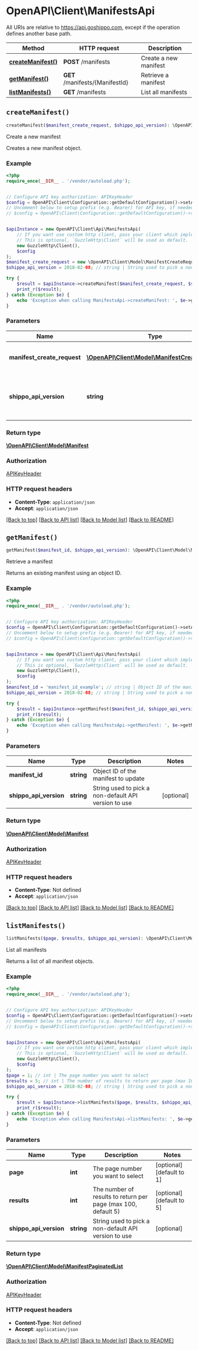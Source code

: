 # OpenAPI\Client\ManifestsApi

All URIs are relative to https://api.goshippo.com, except if the operation defines another base path.

| Method | HTTP request | Description |
| ------------- | ------------- | ------------- |
| [**createManifest()**](ManifestsApi.md#createManifest) | **POST** /manifests | Create a new manifest |
| [**getManifest()**](ManifestsApi.md#getManifest) | **GET** /manifests/{ManifestId} | Retrieve a manifest |
| [**listManifests()**](ManifestsApi.md#listManifests) | **GET** /manifests | List all manifests |


## `createManifest()`

```php
createManifest($manifest_create_request, $shippo_api_version): \OpenAPI\Client\Model\Manifest
```

Create a new manifest

Creates a new manifest object.

### Example

```php
<?php
require_once(__DIR__ . '/vendor/autoload.php');


// Configure API key authorization: APIKeyHeader
$config = OpenAPI\Client\Configuration::getDefaultConfiguration()->setApiKey('Authorization', 'YOUR_API_KEY');
// Uncomment below to setup prefix (e.g. Bearer) for API key, if needed
// $config = OpenAPI\Client\Configuration::getDefaultConfiguration()->setApiKeyPrefix('Authorization', 'Bearer');


$apiInstance = new OpenAPI\Client\Api\ManifestsApi(
    // If you want use custom http client, pass your client which implements `GuzzleHttp\ClientInterface`.
    // This is optional, `GuzzleHttp\Client` will be used as default.
    new GuzzleHttp\Client(),
    $config
);
$manifest_create_request = new \OpenAPI\Client\Model\ManifestCreateRequest(); // \OpenAPI\Client\Model\ManifestCreateRequest | Manifest details and contact info.
$shippo_api_version = 2018-02-08; // string | String used to pick a non-default API version to use

try {
    $result = $apiInstance->createManifest($manifest_create_request, $shippo_api_version);
    print_r($result);
} catch (Exception $e) {
    echo 'Exception when calling ManifestsApi->createManifest: ', $e->getMessage(), PHP_EOL;
}
```

### Parameters

| Name | Type | Description  | Notes |
| ------------- | ------------- | ------------- | ------------- |
| **manifest_create_request** | [**\OpenAPI\Client\Model\ManifestCreateRequest**](../Model/ManifestCreateRequest.md)| Manifest details and contact info. | |
| **shippo_api_version** | **string**| String used to pick a non-default API version to use | [optional] |

### Return type

[**\OpenAPI\Client\Model\Manifest**](../Model/Manifest.md)

### Authorization

[APIKeyHeader](../../README.md#APIKeyHeader)

### HTTP request headers

- **Content-Type**: `application/json`
- **Accept**: `application/json`

[[Back to top]](#) [[Back to API list]](../../README.md#endpoints)
[[Back to Model list]](../../README.md#models)
[[Back to README]](../../README.md)

## `getManifest()`

```php
getManifest($manifest_id, $shippo_api_version): \OpenAPI\Client\Model\Manifest
```

Retrieve a manifest

Returns an existing manifest using an object ID.

### Example

```php
<?php
require_once(__DIR__ . '/vendor/autoload.php');


// Configure API key authorization: APIKeyHeader
$config = OpenAPI\Client\Configuration::getDefaultConfiguration()->setApiKey('Authorization', 'YOUR_API_KEY');
// Uncomment below to setup prefix (e.g. Bearer) for API key, if needed
// $config = OpenAPI\Client\Configuration::getDefaultConfiguration()->setApiKeyPrefix('Authorization', 'Bearer');


$apiInstance = new OpenAPI\Client\Api\ManifestsApi(
    // If you want use custom http client, pass your client which implements `GuzzleHttp\ClientInterface`.
    // This is optional, `GuzzleHttp\Client` will be used as default.
    new GuzzleHttp\Client(),
    $config
);
$manifest_id = 'manifest_id_example'; // string | Object ID of the manifest to update
$shippo_api_version = 2018-02-08; // string | String used to pick a non-default API version to use

try {
    $result = $apiInstance->getManifest($manifest_id, $shippo_api_version);
    print_r($result);
} catch (Exception $e) {
    echo 'Exception when calling ManifestsApi->getManifest: ', $e->getMessage(), PHP_EOL;
}
```

### Parameters

| Name | Type | Description  | Notes |
| ------------- | ------------- | ------------- | ------------- |
| **manifest_id** | **string**| Object ID of the manifest to update | |
| **shippo_api_version** | **string**| String used to pick a non-default API version to use | [optional] |

### Return type

[**\OpenAPI\Client\Model\Manifest**](../Model/Manifest.md)

### Authorization

[APIKeyHeader](../../README.md#APIKeyHeader)

### HTTP request headers

- **Content-Type**: Not defined
- **Accept**: `application/json`

[[Back to top]](#) [[Back to API list]](../../README.md#endpoints)
[[Back to Model list]](../../README.md#models)
[[Back to README]](../../README.md)

## `listManifests()`

```php
listManifests($page, $results, $shippo_api_version): \OpenAPI\Client\Model\ManifestPaginatedList
```

List all manifests

Returns a list of all manifest objects.

### Example

```php
<?php
require_once(__DIR__ . '/vendor/autoload.php');


// Configure API key authorization: APIKeyHeader
$config = OpenAPI\Client\Configuration::getDefaultConfiguration()->setApiKey('Authorization', 'YOUR_API_KEY');
// Uncomment below to setup prefix (e.g. Bearer) for API key, if needed
// $config = OpenAPI\Client\Configuration::getDefaultConfiguration()->setApiKeyPrefix('Authorization', 'Bearer');


$apiInstance = new OpenAPI\Client\Api\ManifestsApi(
    // If you want use custom http client, pass your client which implements `GuzzleHttp\ClientInterface`.
    // This is optional, `GuzzleHttp\Client` will be used as default.
    new GuzzleHttp\Client(),
    $config
);
$page = 1; // int | The page number you want to select
$results = 5; // int | The number of results to return per page (max 100, default 5)
$shippo_api_version = 2018-02-08; // string | String used to pick a non-default API version to use

try {
    $result = $apiInstance->listManifests($page, $results, $shippo_api_version);
    print_r($result);
} catch (Exception $e) {
    echo 'Exception when calling ManifestsApi->listManifests: ', $e->getMessage(), PHP_EOL;
}
```

### Parameters

| Name | Type | Description  | Notes |
| ------------- | ------------- | ------------- | ------------- |
| **page** | **int**| The page number you want to select | [optional] [default to 1] |
| **results** | **int**| The number of results to return per page (max 100, default 5) | [optional] [default to 5] |
| **shippo_api_version** | **string**| String used to pick a non-default API version to use | [optional] |

### Return type

[**\OpenAPI\Client\Model\ManifestPaginatedList**](../Model/ManifestPaginatedList.md)

### Authorization

[APIKeyHeader](../../README.md#APIKeyHeader)

### HTTP request headers

- **Content-Type**: Not defined
- **Accept**: `application/json`

[[Back to top]](#) [[Back to API list]](../../README.md#endpoints)
[[Back to Model list]](../../README.md#models)
[[Back to README]](../../README.md)
